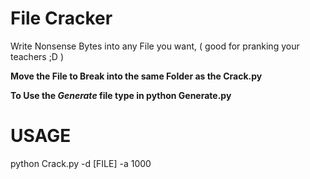 # File Cracker
Write Nonsense Bytes into any File you want, ( good for pranking your teachers ;D )

**Move the File to Break into the same Folder as the Crack.py**

**To Use the _Generate_ file type in python Generate.py**

# USAGE
python Crack.py -d [FILE] -a 1000
